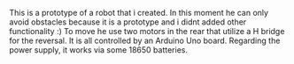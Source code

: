 This is a prototype of a robot that i created. In this moment he can only avoid obstacles because it is a prototype and i didnt added other functionality :)
To move he use two motors in the rear that utilize a H bridge for the reversal. It is all controlled by an Arduino Uno board. Regarding the power supply, it works via some 18650 batteries.
